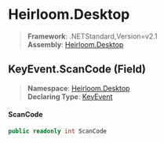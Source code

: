 # Heirloom.Desktop

> **Framework**: .NETStandard,Version=v2.1  
> **Assembly**: [Heirloom.Desktop][0]

## KeyEvent.ScanCode (Field)

> **Namespace**: [Heirloom.Desktop][0]  
> **Declaring Type**: [KeyEvent][1]

#### ScanCode

```cs
public readonly int ScanCode
```

[0]: ../../../Heirloom.Desktop.md
[1]: ../KeyEvent.md
